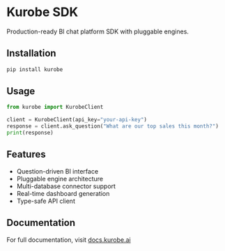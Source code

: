 # Kurobe SDK

Production-ready BI chat platform SDK with pluggable engines.

## Installation

```bash
pip install kurobe
```

## Usage

```python
from kurobe import KurobeClient

client = KurobeClient(api_key="your-api-key")
response = client.ask_question("What are our top sales this month?")
print(response)
```

## Features

- Question-driven BI interface
- Pluggable engine architecture
- Multi-database connector support
- Real-time dashboard generation
- Type-safe API client

## Documentation

For full documentation, visit [docs.kurobe.ai](https://docs.kurobe.ai)
